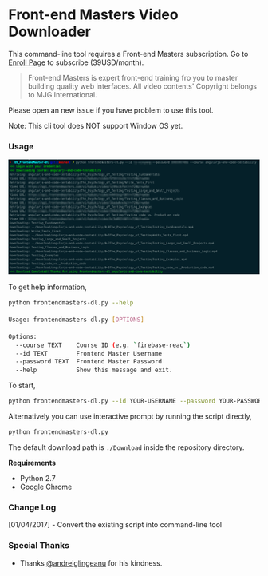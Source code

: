 # Front-end Masters Video Downloader

This command-line tool requires a Front-end Masters subscription. Go to [Enroll Page](https://frontendmasters.com/enroll/) to subscribe (39USD/month).

> Front-end Masters is expert front-end training fro you to master building quality web interfaces.
> All video contents' Copyright belongs to MJG International.

Please open an new issue if you have problem to use this tool.

Note: This cli tool does NOT support Window OS yet.

### Usage

![](./screenshot.png)

To get help information,

```bash
python frontendmasters-dl.py --help

Usage: frontendmasters-dl.py [OPTIONS]

Options:
  --course TEXT    Course ID (e.g. `firebase-reac`)
  --id TEXT        Frontend Master Username
  --password TEXT  Frontend Master Password
  --help           Show this message and exit.
```

To start,

```bash
python frontendmasters-dl.py --id YOUR-USERNAME --password YOUR-PASSWORD --course COURSE-ID
```

Alternatively you can use interactive prompt by running the script directly,

```bash
python frontendmasters-dl.py
```

The default download path is `./Download` inside the repository directory.

**Requirements**

- Python 2.7
- Google Chrome

### Change Log

[01/04/2017] - Convert the existing script into command-line tool

### Special Thanks

- Thanks [@andreiglingeanu](https://github.com/andreiglingeanu) for his kindness.
